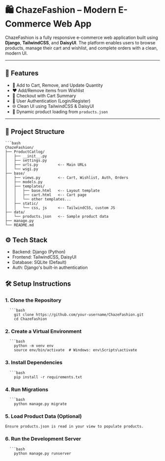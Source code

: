 # 🛍️ ChazeFashion – Modern E-Commerce Web App

ChazeFashion is a fully responsive e-commerce web application built using **Django**, **TailwindCSS**, and **DaisyUI**. The platform enables users to browse products, manage their cart and wishlist, and complete orders with a clean, modern UI.

---

## 🚀 Features

- 🛒 Add to Cart, Remove, and Update Quantity
- ❤️ Add/Remove items from Wishlist
- 🧾 Checkout with Cart Summary
- 🔐 User Authentication (Login/Register)
- 🌐 Clean UI using TailwindCSS & DaisyUI
- 🧠 Dynamic product loading from `products.json`

---

## 📂 Project Structure

    ```bash
    ChazeFashion/
    ├── ProductCatlog/
    │   ├── __init__.py
    │   ├── settings.py
    │   ├── urls.py         <-- Main URLs
    │   └── wsgi.py
    ├── base/
    │   ├── views.py        <-- Cart, Wishlist, Auth, Orders
    │   ├── models.py
    │   ├── templates/
    │   │   ├── base.html   <-- Layout template
    │   │   ├── cart.html   <-- Cart page
    │   │   └── other templates...
    │   ├── static/
    │   │   └── css, js     <-- TailwindCSS, custom JS
    ├── data/
    │   └── products.json   <-- Sample product data
    ├── manage.py
    └── README.md
## ⚙️ Tech Stack
- Backend: Django (Python)
- Frontend: TailwindCSS, DaisyUI
- Database: SQLite (Default)
- Auth: Django's built-in authentication

## 🛠️ Setup Instructions
### 1. Clone the Repository
      ```bash
        git clone https://github.com/your-username/ChazeFashion.git
        cd ChazeFashion

### 2. Create a Virtual Environment
      ```bash
        python -m venv env
        source env/bin/activate  # Windows: env\Scripts\activate
 
### 3. Install Dependencies
      ```bash
        pip install -r requirements.txt
        
### 4. Run Migrations
      ```bash
        python manage.py migrate

 ### 5. Load Product Data (Optional)
    Ensure products.json is read in your view to populate products.

### 6. Run the Development Server
      ```bash
        python manage.py runserver
